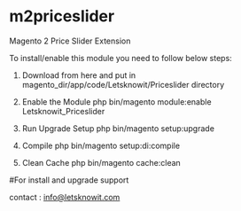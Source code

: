 # m2priceslider
Magento 2 Price Slider Extension

To install/enable this module you need to follow below steps:
1. Download from here
   and put in magento_dir/app/code/Letsknowit/Priceslider directory

2. Enable the Module
php bin/magento module:enable Letsknowit_Priceslider

3. Run Upgrade Setup
php bin/magento setup:upgrade

4. Compile
php bin/magento setup:di:compile

5. Clean Cache
php bin/magento cache:clean

#For install and upgrade support 

contact : info@letsknowit.com